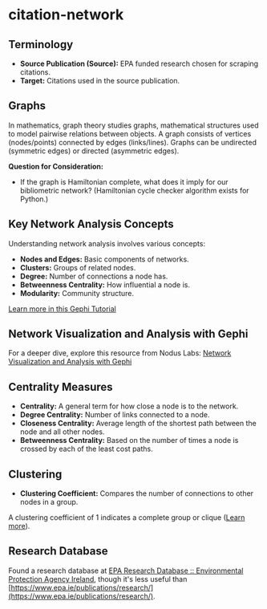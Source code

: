 # citation-network


## Terminology

- **Source Publication (Source):** EPA funded research chosen for scraping citations.
- **Target:** Citations used in the source publication.

## Graphs

In mathematics, graph theory studies graphs, mathematical structures used to model pairwise relations between objects. A graph consists of vertices (nodes/points) connected by edges (links/lines). Graphs can be undirected (symmetric edges) or directed (asymmetric edges).

**Question for Consideration:**
- If the graph is Hamiltonian complete, what does it imply for our bibliometric network? (Hamiltonian cycle checker algorithm exists for Python.)

## Key Network Analysis Concepts

Understanding network analysis involves various concepts:

- **Nodes and Edges:** Basic components of networks.
- **Clusters:** Groups of related nodes.
- **Degree:** Number of connections a node has.
- **Betweenness Centrality:** How influential a node is.
- **Modularity:** Community structure.

[Learn more in this Gephi Tutorial](https://www.youtube.com/watch?v=gcfAT8aMxuQ)

## Network Visualization and Analysis with Gephi

For a deeper dive, explore this resource from Nodus Labs: [Network Visualization and Analysis with Gephi](https://noduslabs.com/courses/gephi/)

## Centrality Measures

- **Centrality:** A general term for how close a node is to the network.
- **Degree Centrality:** Number of links connected to a node.
- **Closeness Centrality:** Average length of the shortest path between the node and all other nodes.
- **Betweenness Centrality:** Based on the number of times a node is crossed by each of the least cost paths.

## Clustering

- **Clustering Coefficient:** Compares the number of connections to other nodes in a group.

A clustering coefficient of 1 indicates a complete group or clique ([Learn more](https://en.wikipedia.org/wiki/Clustering_coefficient)).

## Research Database

Found a research database at [EPA Research Database :: Environmental Protection Agency Ireland](https://www.epa.ie/publications/research/), though it's less useful than [https://www.epa.ie/publications/research/](https://www.epa.ie/publications/research/).
